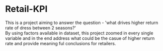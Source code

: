 # Retail-KPI
This is a project aiming to answer the question - 'what drives higher return rate of dress between 2 seasons?' <br>
By using factors available in dataset, this project zoomed in every single variable and in the end address what could be the casue of higher return rate and provide meaning ful conclusions for retailers.
